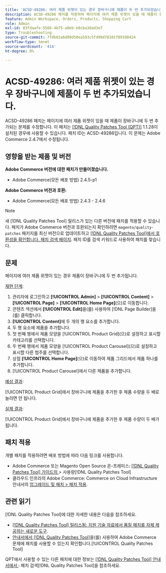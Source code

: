 ```yaml
---
title: 'ACSD-49286: 여러 제품 위젯이 있는 경우 장바구니에 제품이 두 번 추가되었습니다.'
description: ACSD-49286 패치를 적용하여 페이지에 여러 제품 위젯이 있을 때 제품이 장바구니에 두 번 추가되는 Adobe Commerce 문제를 수정합니다.
feature: Admin Workspace, Orders, Products, Shopping Cart
role: Admin
exl-id: 03fdaafe-5566-4b75-a0eb-e0cba3dad3e7
type: Troubleshooting
source-git-commit: 7fdb02a6d89d50ea593c5fd99d78101f89198424
workflow-type: tm+mt
source-wordcount: '414'
ht-degree: 0%

---
```


# ACSD-49286: 여러 제품 위젯이 있는 경우 장바구니에 제품이 두 번 추가되었습니다.

ACSD-49286 패치는 페이지에 여러 제품 위젯이 있을 때 제품이 장바구니에 두 번 추가되는 문제를 수정합니다. 이 패치는 [[!DNL Quality Patches Tool (QPT)]](https://experienceleague.adobe.com/en/docs/commerce-operations/tools/quality-patches-tool/quality-patches-tool-to-self-serve-quality-patches) 1.1.28이 설치된 경우에 사용할 수 있습니다. 패치 ID는 ACSD-49286입니다. 이 문제는 Adobe Commerce 2.4.7에서 수정됩니다.

## 영향을 받는 제품 및 버전

**Adobe Commerce 버전에 대한 패치가 만들어졌습니다.**

* Adobe Commerce(모든 배포 방법) 2.4.5-p1

**Adobe Commerce 버전과 호환:**

* Adobe Commerce(모든 배포 방법) 2.4.3 - 2.4.6

>[!NOTE]
>
>새 [!DNL Quality Patches Tool] 릴리스가 있는 다른 버전에 패치를 적용할 수 있습니다. 패치가 Adobe Commerce 버전과 호환되는지 확인하려면 `magento/quality-patches` 패키지를 최신 버전으로 업데이트하고 [[!DNL Quality Patches Tool]에서 호환성을 확인합니다. 패치 검색 페이지](https://experienceleague.adobe.com/tools/commerce-quality-patches/index.html). 패치 ID를 검색 키워드로 사용하여 패치를 찾습니다.

## 문제

페이지에 여러 제품 위젯이 있는 경우 제품이 장바구니에 두 번 추가됩니다.

<u>재현 단계</u>:

1. 관리자에 로그인하고 **[!UICONTROL Admin]** > **[!UICONTROL Content]** > **[!UICONTROL Page]** > **[!UICONTROL Home Page]**(으)로 이동합니다.
1. 콘텐츠 섹션에서 **[!UICONTROL Edit]**&#x200B;을(를) 사용하여 [!DNL Page Builder]을(를) 클릭합니다.
1. **[!UICONTROL Content]**&#x200B;에 두 개의 행 요소를 추가합니다.
1. 두 행 요소에 제품을 추가합니다.
1. 첫 번째 행에서 제품 모양을 [!UICONTROL Product Grid]&#x200B;(으)로 설정하고 표시할 카테고리를 선택합니다.
1. 두 번째 행에서 제품 모양을 [!UICONTROL Product Carousel]&#x200B;(으)로 설정하고 표시할 다른 범주를 선택합니다.
1. 상점 **[!UICONTROL Home Page]**(으)로 이동하여 제품 그리드에서 제품 하나를 추가합니다.
1. [!UICONTROL Product Carousel]에서 다른 제품을 추가합니다.

<u>예상 결과</u>:

[!UICONTROL Product Grid]에서 장바구니에 제품을 추가한 후 제품 수량을 두 배로 늘리면 안 됩니다.

<u>실제 결과</u>:

[!UICONTROL Product Grid]에서 장바구니에 제품을 추가한 후 제품 수량이 두 배가 됩니다.

## 패치 적용

개별 패치를 적용하려면 배포 방법에 따라 다음 링크를 사용합니다.

* Adobe Commerce 또는 Magento Open Source 온-프레미스: [[!DNL Quality Patches Tool]  가이드의 ](/help/tools/quality-patches-tool/usage.md)> 사용량[!DNL Quality Patches Tool]
* 클라우드 인프라의 Adobe Commerce: Commerce on Cloud Infrastructure 안내서의 [업그레이드 및 패치 > 패치 적용](https://experienceleague.adobe.com/docs/commerce-cloud-service/user-guide/develop/upgrade/apply-patches.html). 

## 관련 읽기

[!DNL Quality Patches Tool]에 대한 자세한 내용은 다음을 참조하세요.

* [[!DNL Quality Patches Tool] 릴리스됨: 지원 기술 자료에서 품질 패치를 자체 제공하는 새로운 도구](https://experienceleague.adobe.com/en/docs/commerce-operations/tools/quality-patches-tool/quality-patches-tool-to-self-serve-quality-patches).
* [ 안내서에서  [!DNL Quality Patches Tool]](/help/tools/quality-patches-tool/patches-available-in-qpt/check-patch-for-magento-issue-with-magento-quality-patches.md)을(를) 사용하여 Adobe Commerce 문제에 패치를 사용할 수 있는지 확인합니다.[!UICONTROL Quality Patches Tool]


QPT에서 사용할 수 있는 다른 패치에 대한 정보는 [[!DNL Quality Patches Tool] 안내서에서 ](https://experienceleague.adobe.com/tools/commerce-quality-patches/index.html): 패치 검색[!DNL Quality Patches Tool]을 참조하세요.
